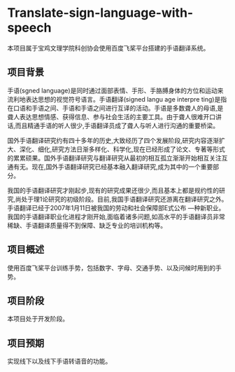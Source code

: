 # Translate-sign-language-with-speech
本项目属于宝鸡文理学院科创协会使用百度飞桨平台搭建的手语翻译系统。

## 项目背景

手语(sgned language)是同时通过面部表情、手形、手胳膊身体的方位和运动来流利地表达思想的视觉符号语言。手语翻译(signed langu age interpre ting)是指在口语和手语之间、手语和手语之间进行互译的活动。手语是多数聋人的母语,是聋人表达思想情感、获得信息、参与社会生活的主要工具。由于聋人很难开口讲话,而且精通手语的听人很少,手语翻译员成了聋人与听人进行沟通的重要桥梁。

国外手语翻译研究约有四十多年的历史,大致经历了四个发展阶段,研究内容逐渐扩大、深化、细化,研究方法日渐多样化、科学化,现在已经形成了论文、专著等形式的累累硕果。国外手语翻译研究与翻译研究从最初的相互孤立渐渐开始相互关注互通有无。现在,国外手语翻译研究已经基本融入翻译研究,成为其中的一个重要部分。

我国的手语翻译研究才刚起步,现有的研究成果还很少,而且基本上都是规约性的研究,尚处于理1论研究的初级阶段。目前,我国手语翻译研究还游离在翻译研究之外。手语翻译已经于2007年1月11日被我国的劳动和社会保障部Е式公布 —种新职业。我国的手语翻译职业化进程才刚开始,面临着诸多问题,如高水平的手语翻译员非常稀缺、手语翻译质量得不到保障、缺乏专业的培训机构等。

## 项目概述

使用百度飞桨平台训练手势，包括数字、字母、交通手势、以及问候时用到的手势。

## 项目阶段

本项目处于开发阶段。

## 项目预期

实现线下以及线下手语转语音的功能。
